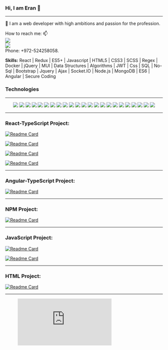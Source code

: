 <body>

### Hi, I am Eran 👋

---

🔭 I am a web developer with high ambitions and passion for the
profession.

How to reach me: 📫<br/>
<a href="mailto:eransam21@gmail.com" target="_blank">
<img src="https://img.shields.io/badge/mail-%230077B5.svg?&style=for-the-badge&logo=gmail&logoColor=white" />
</a>
<br/>
<a href="www.linkedin.com/in/eran-samimian-6b897a233/" target="_blank"> <img src="https://img.shields.io/badge/linkedin-%230077B5.svg?&style=for-the-badge&logo=linkedin&logoColor=white" />
</a>
<br/>
Phone: +972-524258058.

<b>Skills:</b>
React | Redux | ES5+ | Javascript | HTML5 | CSS3 | SCSS | Regex | Docker | jQuery | MUI | Data Structures | Algorithms | JWT | Css | SQL | No-Sql |
Bootstrap | Jquery | Ajax | Socket.IO | Node.js | MongoDB | ES6 | Angular | Secure Coding

### Technologies

---

 <p align="center">
  <img src="https://img.shields.io/badge/TypeScript-35495E?style=for-the-badge&logo=TypeScript&logoColor=4FC08D" />
  <img src="https://img.shields.io/badge/React-20232A?style=for-the-badge&logo=react&logoColor=61DAFB" />
  <img src="https://img.shields.io/badge/Angular-000000?style=for-the-badge&logo=angular&logoColor=white" />
  <img src="https://img.shields.io/badge/Node.js-38B2AC?style=for-the-badge&logo=Node.js&logoColor=white" />
  <img src="https://img.shields.io/badge/Redux-8BC0D0?style=for-the-badge&logo=redux&logoColor=black" />
  <img src="https://img.shields.io/badge/Express-21759B?style=for-the-badge&logo=express&logoColor=white" />
  <img src="https://img.shields.io/badge/MongoDB-21759B?style=for-the-badge&logo=MongoDB&logoColor=white" />
  <img src="https://img.shields.io/badge/Mongoose-FF2D20?style=for-the-badge&logo=mongoose&logoColor=white" />
  <img src="https://img.shields.io/badge/Docker-232F3E?style=for-the-badge&logo=docker&logoColor=white" />
  <img src="https://img.shields.io/badge/MySQL-00C7B7?style=for-the-badge&logo=MySQL&logoColor=white" />
  <img src="https://img.shields.io/badge/JavaScript-323330?style=for-the-badge&logo=javascript&logoColor=F7DF1E" />
  <img src="https://img.shields.io/badge/HTML5-E34F26?style=for-the-badge&logo=html5&logoColor=white" />
  <img src="https://img.shields.io/badge/CSS3-1572B6?style=for-the-badge&logo=css3&logoColor=white" />
  <img src="https://img.shields.io/badge/Sass-CC6699?style=for-the-badge&logo=sass&logoColor=white" />
  <img src="https://img.shields.io/badge/Bootstrap-563D7C?style=for-the-badge&logo=bootstrap&logoColor=white" />
  <img src="https://img.shields.io/badge/Material-ui-00000F?style=for-the-badge&logo=material-ui&logoColor=white" />
  <img src="https://img.shields.io/badge/jwt-0769AD?style=for-the-badge&logo=jwt&logoColor=white" />
  <img src="https://img.shields.io/badge/jQuery-0769AD?style=for-the-badge&logo=jquery&logoColor=white" />
  <img src="https://img.shields.io/badge/PHP-777BB4?style=for-the-badge&logo=php&logoColor=white" />
  <img src="https://img.shields.io/badge/json-5E5C5C?style=for-the-badge&logo=json&logoColor=white" />
  <img src="https://img.shields.io/badge/Regex-00000F?style=for-the-badge&logo=regex&logoColor=white" />
  <img src="https://img.shields.io/badge/npm-CB3837?style=for-the-badge&logo=npm&logoColor=white" />
  <img src="https://img.shields.io/badge/Git-F05032?style=for-the-badge&logo=git&logoColor=white" />
 </p>

---

### React-TypeScript Project:

[![Readme Card](https://github-readme-stats.vercel.app/api/pin/?username=eransam&repo=Vacation-Web-Project)](https://github.com/eransam/Vacation-Web-Project)

[![Readme Card](https://github-readme-stats.vercel.app/api/pin/?username=eransam&repo=FindUrl-Project)](https://github.com/eransam/FindUrl-Project)

[![Readme Card](https://github-readme-stats.vercel.app/api/pin/?username=eransam&repo=Company-Meetings-Project)](https://github.com/eransam/Company-Meetings-Project)

[![Readme Card](https://github-readme-stats.vercel.app/api/pin/?username=eransam&repo=Gift-Shop-Project)](https://github.com/eransam/Gift-Shop-Project)

---

### Angular-TypeScript Project:

[![Readme Card](https://github-readme-stats.vercel.app/api/pin/?username=eransam&repo=Angular-Shoes-Store-New-Project)](https://github.com/eransam/Angular-Shoes-Store-New-Project)

---

### NPM Project:

[![Readme Card](https://github-readme-stats.vercel.app/api/pin/?username=eransam&repo=Create-npm-packege)](https://github.com/eransam/Create-npm-packege)

---

### JavaScript Project:

[![Readme Card](https://github-readme-stats.vercel.app/api/pin/?username=eransam&repo=Trivia-Project)](https://github.com/eransam/Trivia-Project)

[![Readme Card](https://github-readme-stats.vercel.app/api/pin/?username=eransam&repo=Bitcoins-Project)](https://github.com/eransam/Bitcoins-Project)

---

### HTML Project:

[![Readme Card](https://github-readme-stats.vercel.app/api/pin/?username=eransam&repo=Notes-Project)](https://github.com/eransam/Notes-Project)

---

<!--
[![Top Langs](https://github-readme-stats.vercel.app/api/top-langs/?username=jackamsterdam)](https://github.com/jackamsterdam/github-readme-stats)
-->

</body>

<!--
**jackamsterdam/jackamsterdam** is a ✨ _special_ ✨ repository because its `README.md` (this file) appears on your GitHub profile.
https://github.com/anuraghazra/github-readme-stats
Here are some ideas to get you started:

- 🔭 I’m currently working on projects in TypeScript with React, Node.js and Anguar
- 🌱 I’m currently learning
- 👯 I’m looking to collaborate on ...
- 🤔 I’m looking for help with ...
- 💬 Ask me about code
- 📫 How to reach me: https://www.linkedin.com/in/jack-amsterdam/
- 😄 Pronouns: ...
- ⚡ Fun fact: ...

    ## Wakatime Stats
> #### Expand to see details of my daily coding activities from my Code Editor
<details>
  <summary>
    WakaTime Dashboard
  </summary>
  <p>
    <img src="https://wakatime.com/share/@a78fee14-66a3-4481-8db3-b8983c271faf/e86fcd2a-8788-41d1-934a-e6c4389ef260.svg" height="400" width="600">
  </p>
</details>

 ## Github Trophies
> #### Expand to see my Github trophies
<details>
  <summary>
    Github Trophies
  </summary>
  <p>
    <img src="https://github-profile-trophy.vercel.app/?username=jackamsterdam&theme=algolia&column=4">
  </p>
</details>

-->
<figure><embed src="https://wakatime.com/share/@a78fee14-66a3-4481-8db3-b8983c271faf/e86fcd2a-8788-41d1-934a-e6c4389ef260.svg"></embed></figure>
